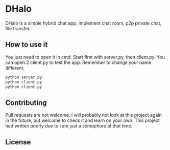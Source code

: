 
# DHalo

DHalo is a simple hybrid chat app, implement chat room, p2p private chat, file transfer.

## How to use it

You just need to open it in cmd.
Start first with server.py, then client.py.
You can open 2 client.py to test the app. Remember to change your name different.

```cmd
python server.py
python client.py
python client.py
```


## Contributing

Pull requests are not welcome.
I will probably not look at this project again in the future, but welcome to check it and learn on your own.
This project had written poorly due to i am just a somophore at that time.

## License
